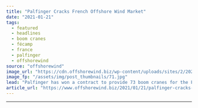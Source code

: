 ```yaml
---
title: "Palfinger Cracks French Offshore Wind Market"
date: "2021-01-21"
tags: 
  - featured
  - headlines
  - boom cranes
  - fécamp
  - france
  - palfinger
  - offshorewind
source: "offshorewind"
image_url: "https://cdn.offshorewind.biz/wp-content/uploads/sites/2/2021/01/21141010/Palfinger-Cracks-French-Offshore-Wind-Market.jpg"
image_fp: "/assets/img/post_thumbnails/71.jpg"
lead: "Palfinger has won a contract to provide 73 boom cranes for the Fécamp offshore"
article_url: "https://www.offshorewind.biz/2021/01/21/palfinger-cracks-french-offshore-wind-market/"
---
```


---
